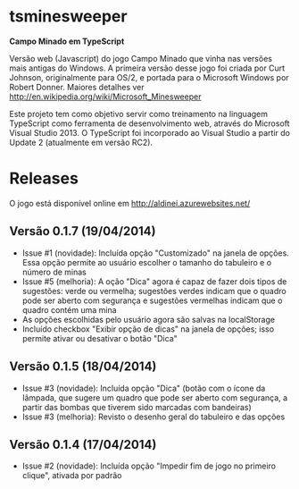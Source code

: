 tsminesweeper
=============

**Campo Minado em TypeScript**

Versão web (Javascript) do jogo Campo Minado que vinha nas versões mais antigas do Windows. A primeira versão desse jogo foi criada por Curt Johnson, originalmente para OS/2, e portada para o Microsoft Windows por Robert Donner. Maiores detalhes ver http://en.wikipedia.org/wiki/Microsoft_Minesweeper

Este projeto tem como objetivo servir como treinamento na linguagem TypeScript como ferramenta de desenvolvimento web, através do Microsoft Visual Studio 2013. O TypeScript foi incorporado ao Visual Studio a partir do Update 2 (atualmente em versão RC2).

Releases
========

O jogo está disponível online em http://aldinei.azurewebsites.net/

Versão 0.1.7 (19/04/2014)
-------------------------
- Issue #1 (novidade): Incluída opção "Customizado" na janela de opções. Essa opção permite ao usuário escolher o tamanho do tabuleiro e o número de minas
- Issue #5 (melhoria): A oção "Dica" agora é capaz de fazer dois tipos de sugestões: verde ou vermelha; sugestões verdes indicam que o quadro pode ser aberto com segurança e sugestões vermelhas indicam que o quadro contém uma mina
- As opções escolhidas pelo usuário agora são salvas na localStorage
- Incluído checkbox "Exibir opção de dicas" na janela de opções; isso permite ativar ou desativar o botão "Dica"

Versão 0.1.5 (18/04/2014)
-------------------------
- Issue #3 (novidade): Incluída opção "Dica" (botão com o ícone da lâmpada, que sugere um quadro que pode ser aberto com segurança, a partir das bombas que tiverem sido marcadas com bandeiras)
- Issue #3 (melhoria): Revisto o desenho geral do tabuleiro e das opções

Versão 0.1.4 (17/04/2014)
-------------------------
- Issue #2 (novidade): Incluída opção "Impedir fim de jogo no primeiro clique", ativada por padrão
